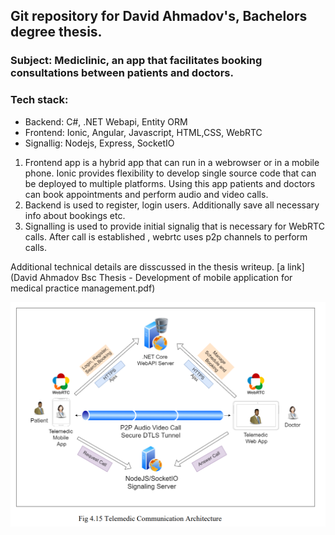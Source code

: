 ## Git repository for David Ahmadov's, Bachelors degree thesis.

### Subject: Mediclinic, an app that facilitates booking consultations between patients and doctors.

### Tech stack:

- Backend: C#, .NET Webapi, Entity ORM
- Frontend: Ionic, Angular, Javascript, HTML,CSS, WebRTC
- Signallig: Nodejs, Express, SocketIO

1. Frontend app is a hybrid app that can run in a webrowser or in a mobile phone. Ionic provides flexibility to develop single source code that can be deployed to multiple platforms. Using this app patients and doctors can book appointments and perform audio and video calls.
2. Backend is used to register, login users. Additionally save all necessary info about bookings etc.
3. Signalling is used to provide initial signalig that is necessary for WebRTC calls. After call is established , webrtc uses p2p channels to perform calls.

Additional technical details are disscussed in the thesis writeup.
[a link](David Ahmadov Bsc Thesis - Development of mobile application for medical practice management.pdf)

![Alt text](telemedic-architecture.png?raw=true "Telemedic Communication Architecture")
